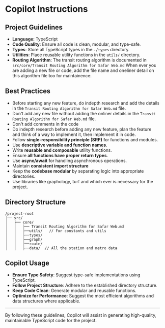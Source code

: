 # Copilot Instructions

## Project Guidelines

- **Language**: TypeScript
- **Code Quality**: Ensure all code is clean, modular, and type-safe.
- **Types**: Store all TypeScript types in the `./types` directory.
- **Utilities**: Place reusable utility functions in the `utils/` directory.
- **Routing Algorithm**: The transit routing algorithm is documented in `src/core/Transit Routing Algorithm for Safar Web.md` When ever you are adding a new file or code, add the file name and oneliner detail on this algorithm file too for maintainence.

## Best Practices

- Before starting any new feature, do indepth research and add the details in the `Transit Routing Algorithm for Safar Web.md` file.
- Don't add any new file without adding the onliner details in the `Transit Routing Algorithm for Safar Web.md` file.
- Don't add comments in the code
- Do indepth research before adding any new feature, plan the feature and think of a way to implement it, then implement it in code.
- Follow **single-responsibility principle (SRP)** for functions and modules.
- Use **descriptive variable and function names**.
- Write **reusable and composable** utility functions.
- Ensure **all functions have proper return types**.
- Use **async/await** for handling asynchronous operations.
- Maintain **consistent import structure**
- Keep the **codebase modular** by separating logic into appropriate directories.
- Use libraries like graphology, turf and which ever is necessary for the project.

## Directory Structure

```
/project-root
│── src/
│   ├── core/
│   │   ├── Transit Routing Algorithm for Safar Web.md
│   │   ├──utils/   // For constants and utils
│   │   ├──types/
│   │   ├──graph/
│   │   ├──route/
│   │   ├──data/  // All the station and metro data
```

## Copilot Usage

- **Ensure Type Safety**: Suggest type-safe implementations using TypeScript.
- **Follow Project Structure**: Adhere to the established directory structure.
- **Keep Code Clean**: Generate modular and reusable functions.
- **Optimize for Performance**: Suggest the most efficient algorithms and data structures where applicable.

---

By following these guidelines, Copilot will assist in generating high-quality, maintainable TypeScript code for the project.
